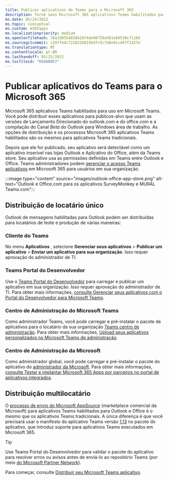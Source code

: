```yaml
---
title: Publicar aplicativos do Teams para o Microsoft 365
description: Torne seus Microsoft 365 aplicativos Teams habilitados para usuários no Teams, Outlook e Office
ms.date: 05/24/2022
ms.topic: conceptual
ms.custom: m365apps
ms.localizationpriority: medium
ms.openlocfilehash: 78a2d0354028426f4de98759a501e66530cf1166
ms.sourcegitcommit: c197fe4c721822b6195dfc5c7d8e9ccd47f142fe
ms.translationtype: MT
ms.contentlocale: pt-BR
ms.lasthandoff: 05/25/2022
ms.locfileid: "65668057"
---
```

# <a name="publish-teams-apps-for-microsoft-365"></a>Publicar aplicativos do Teams para o Microsoft 365

Microsoft 365 aplicativos Teams habilitados para uso em Microsoft Teams. Você pode distribuir esses aplicativos para públicos-alvo que usam  as versões de Lançamento Direcionado do outlook.com e do office.com e a compilação do Canal *Beta* do Outlook para Windows área de trabalho. As opções de distribuição e os processos Microsoft 365 aplicativos Teams habilitados são os mesmos para aplicativos Teams tradicionais.

Depois que ele for publicado, seu aplicativo será detectável como um aplicativo inserível nas lojas Outlook e Aplicativo do Office, além da Teams store. Seu aplicativo usa as permissões definidas em Teams entre Outlook e Office. Teams administradores podem [gerenciar o acesso Teams aplicativos](/MicrosoftTeams/manage-third-party-teams-apps) em Microsoft 365 para usuários em sua organização.

:::image type="content" source="images/outlook-office-app-store.png" alt-text="Outlook e Office.com para os aplicativos SurveyMonkey e MURAL Teams.com":::

## <a name="single-tenant-distribution"></a>Distribuição de locatário único

Outlook de mensagens habilitadas para Outlook podem ser distribuídas para locatários de teste e produção de várias maneiras:

### <a name="teams-client"></a>Cliente do Teams

No menu **Aplicativos** , selecione **Gerenciar seus aplicativos** > **Publicar um aplicativo** > **Enviar um aplicativo para sua organização**. Isso requer aprovação do administrador de TI.

### <a name="teams-developer-portal"></a>Teams Portal do Desenvolvedor

Use o [Teams Portal do Desenvolvedor](https://dev.teams.microsoft.com/) para carregar e publicar um aplicativo em sua organização. Isso requer aprovação do administrador de TI. Para obter mais informações, [consulte Gerenciar seus aplicativos com o Portal do Desenvolvedor para Microsoft Teams](../concepts/build-and-test/teams-developer-portal.md).

### <a name="microsoft-teams-admin-center"></a>Centro de Administração do Microsoft Teams

Como administrador Teams, você pode carregar e pré-instalar o pacote de aplicativos para o locatário da sua organização [Teams centro de administração](https://admin.teams.microsoft.com/). Para obter mais informações, [Upload seus aplicativos personalizados no Microsoft Teams de administração](/MicrosoftTeams/upload-custom-apps).

### <a name="microsoft-admin-center"></a>Centro de Administração da Microsoft

Como administrador global, você pode carregar e pré-instalar o pacote do aplicativo do [administrador da Microsoft](https://admin.microsoft.com/). Para obter mais informações, [consulte Testar e implantar Microsoft 365 Apps por parceiros no portal de aplicativos integrados](/microsoft-365/admin/manage/test-and-deploy-microsoft-365-apps).

## <a name="multitenant-distribution"></a>Distribuição multilocatário

O [processo de envio do Microsoft AppSource](https://appsource.microsoft.com/) (marketplace comercial da Microsoft) para aplicativos Teams habilitados para Outlook e Office é o mesmo que os aplicativos Teams tradicionais. A única diferença é que você precisará usar o manifesto do aplicativo Teams versão [1.13](../tabs/how-to/using-teams-client-sdk.md) no pacote do aplicativo, que introduz suporte para aplicativos Teams executados em Microsoft 365.

> [!TIP]
> Use Teams Portal do Desenvolvedor para validar [](https://dev.teams.microsoft.com/validation) o pacote do aplicativo para resolver erros ou avisos antes de enviá-lo ao repositório Teams (por meio [do Microsoft Partner Network](https://partner.microsoft.com/)).

Para começar, consulte [Distribuir seu Microsoft Teams aplicativo](../concepts/deploy-and-publish/apps-publish-overview.md).
